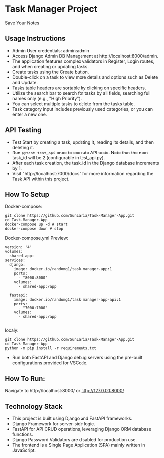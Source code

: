 # Task Manager Project

Save Your Notes

## Usage Instructions
- Admin User credentials: admin:admin
- Access Django Admin DB Management at http://localhost:8000/admin.
- The application features complex validators in Register, Login routes, and when creating or updating tasks.
- Create tasks using the Create button.
- Double-click on a task to view more details and options such as Delete and Update.
- Tasks table headers are sortable by clicking on specific headers.
- Utilize the search bar to search for tasks by all fields, searching full names only (e.g., "High Priority").
- You can select multiple tasks to delete from the tasks table.
- Task category input includes previously used categories, or you can enter a new one.

## API Testing
- Test Start by creating a task, updating it, reading its details, and then deleting it.
- Run `pytest test_api` once to execute API tests. Note that the next task_id will be 2 (configurable in test_api.py).
- After each task creation, the task_id in the Django database increments by 1.
- Visit "http://localhost:7000/docs" for more information regarding the Task API within this project.

## How To Setup 
Docker-compose:
```
git clone https://github.com/SunLaria/Task-Manager-App.git
cd Task-Manager-App
docker-compose up -d # start
docker-compose down # stop
```

Docker-compose.yml Preview:
```
version: '4'
volumes:
  shared-app:
services:
  django:
    image: docker.io/randomg1/task-manager-app:1
    ports:
      - "8000:8000"
    volumes:
      - shared-app:/app

  fastapi:
    image: docker.io/randomg1/task-manager-app-api:1
    ports:
      - "7000:7000"
    volumes:
      - shared-app:/app
    
```

localy:
```
git clone https://github.com/SunLaria/Task-Manager-App.git
cd Task-Manager-App
python -m pip install -r requirements.txt
```
- Run both FastAPI and Django debug servers using the pre-built configurations provided for VSCode.

## How To Run:
Navigate to http://localhost:8000/ or http://127.0.0.1:8000/


## Technology Stack
- This project is built using Django and FastAPI frameworks.
- Django Framework for server-side logic.
- FastAPI for API CRUD operations, leveraging Django ORM database functions.
- Django Password Validators are disabled for production use.
- The frontend is a Single Page Application (SPA) mainly written in JavaScript.